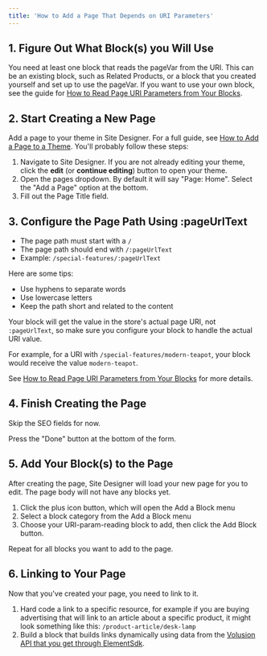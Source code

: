 ```yaml
---
title: 'How to Add a Page That Depends on URI Parameters'
---
```


## 1. Figure Out What Block(s) you Will Use

You need at least one block that reads the pageVar from the URI. This can be an existing block, such as Related Products, or a block that you created yourself and set up to use the pageVar. If you want to use your own block, see the guide for [How to Read Page URI Parameters from Your Blocks](/how-to/read-page-uri-parameters-in-blocks).

## 2. Start Creating a New Page

Add a page to your theme in Site Designer. For a full guide, see [How to Add a Page to a Theme](/how-to/add-page-to-theme). You'll probably follow these steps:

1. Navigate to Site Designer. If you are not already editing your theme, click the **edit** (or **continue editing**) button to open your theme.
2. Open the pages dropdown. By default it will say "Page: Home". Select the "Add a Page" option at the bottom.
3. Fill out the Page Title field.

## 3. Configure the Page Path Using :pageUrlText

- The page path must start with a `/`
- The page path should end with `/:pageUrlText`
- Example: `/special-features/:pageUrlText`

Here are some tips:

- Use hyphens to separate words
- Use lowercase letters
- Keep the path short and related to the content

Your block will get the value in the store's actual page URI, not `:pageUrlText`, so make sure you configure your block to handle the actual URI value.

For example, for a URI with `/special-features/modern-teapot`, your block would receive the value `modern-teapot`.

See [How to Read Page URI Parameters from Your Blocks](/how-to/read-page-uri-parameters-in-blocks) for more details.

## 4. Finish Creating the Page

Skip the SEO fields for now.

Press the "Done" button at the bottom of the form.

## 5. Add Your Block(s) to the Page

After creating the page, Site Designer will load your new page for you to edit. The page body will not have any blocks yet.

1. Click the plus icon button, which will open the Add a Block menu
2. Select a block category from the Add a Block menu
3. Choose your URI-param-reading block to add, then click the Add Block button.

Repeat for all blocks you want to add to the page.

## 6. Linking to Your Page

Now that you've created your page, you need to link to it.

1. Hard code a link to a specific resource, for example if you are buying advertising that will link to an article about a specific product, it might look something like this: `/product-article/desk-lamp`
2. Build a block that builds links dynamically using data from the [Volusion API that you get through ElementSdk](/references/sdk).
